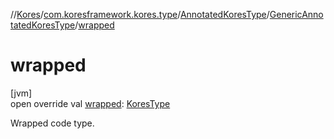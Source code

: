 //[Kores](../../../../index.md)/[com.koresframework.kores.type](../../index.md)/[AnnotatedKoresType](../index.md)/[GenericAnnotatedKoresType](index.md)/[wrapped](wrapped.md)

# wrapped

[jvm]\
open override val [wrapped](wrapped.md): [KoresType](../../-kores-type/index.md)

Wrapped code type.
